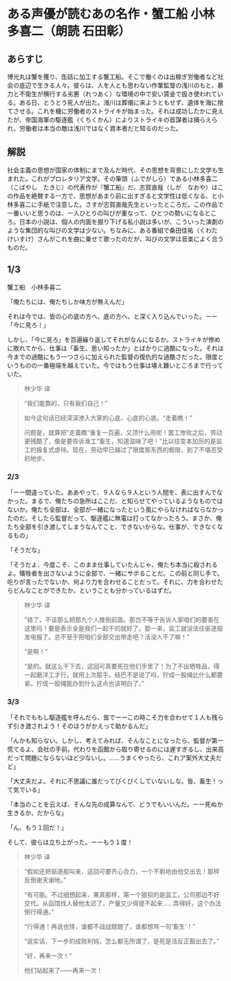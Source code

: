 # ある声優が読むあの名作・蟹工船 小林多喜二（朗読 石田彰）

## あらすじ

博光丸は蟹を獲り、缶詰に加工する蟹工船。そこで働くのは出稼ぎ労働者など社会の底辺で生きる人々。彼らは、人を人とも思わない作業監督の浅川のもと、暴力と不衛生が横行する劣悪（れつあく）な環境の中で安い賃金で扱き使われている。ある日、とうとう死人が出た。浅川は葬儀に来ようともせず、遺体を海に捨てさせる。これを機に労働者のストライキが始まった。それは成功したかに見えたが、帝国海軍の駆逐艦（くちくかん）によりストライキの首謀者は捕らえられ、労働者は本当の敵は浅川ではなく資本者だと知るのだった。

## 解説

社会主義の思想が国家の体制にまで及んだ時代、その思想を背景にした文学も生まれた。これがプロレタリア文学。その筆頭（ふでがしら）である小林多喜二（こばやし　たきじ）の代表作が『蟹工船』だ。志賀直哉（しが　なおや）はこの作品を絶賛する一方で、思想があまり前に出すぎると文学性は低くなる、と小林多喜二に手紙で注意した。さすが志賀直哉先生といったところだ。この作品で一番いいと思うのは、一人ひとりの叫びが重なって、ひとつの勢いになるところ。日本の小説は、個人の内面を掘り下げる私小説は多いが、こういった演劇のような集団的な叫びの文学は少ない。ちなみに、ある番組で桑田佳祐（くわた　けいすけ）さんがこれを曲に乗せて歌ったのだが、叫びの文学は音楽によく合うものだ。


## 1/3

蟹工船　小林多喜二

「俺たちには、俺たちしか味方が無えんだ」

それは今では、皆の心の底の方へ、底の方へ、と深く入り込んでいった。ーー「今に見ろ！」

しかし、「今に見ろ」を百遍繰り返してそれがなんになるか。ストライキが惨めに敗れてから、仕事は「畜生、思い知ったか」とばかりに過酷になった。それは今までの過酷にもう一つさらに加えられた監督の復仇的な過酷さだった。限度というものの一番極端を越えていた。今ではもう仕事は堪え難いところまで行っていた。

> 林少华 译

> “我们能靠的，只有我们自己！”
> 
> 如今这句话已经深深渗入大家的心底、心底的心底。“走着瞧！”
> 
> 问题是，就算把“走着瞧”重复一百遍，又顶什么用呢！罢工惨败之后，劳动更残酷了，像是要告诉渔工“畜生，知道滋味了吧！”比以往变本加厉的是监工的报复式虐待。现在，劳动早已越过了限度那东西的极限，到了不堪忍受的地步。

### 2/3

「ーー間違っていた。ああやって、９人なら９人という人間を、表に出すんでなかった。まるで、俺たちの急所はここだ、と知らせてやっているようなものではないか。俺たち全部は、全部が一緒になったという風にやらなければならなかったのだ。そしたら監督だって、駆逐艦に無電は打ってなかったろう。まさか、俺たち全部を引き渡してしまうなんてこと、できないからな。仕事が、できなくなるもの」

「そうだな」

「そうだよ、今度こそ、このまま仕事していたんじゃ、俺たち本当に殺されるよ。犠牲者を出さないように全部で、一緒にサボることだ。この前と同じ手で。吃りが言ったでないか、何より力を合わせることだって。それに、力を合わせたらどんなことができたか、ということも分かっているはずだ。

> 林少华 译
>
> “错了，不该那么把那九个人推倒前面。那岂不等于告诉人家咱们的要害在这里吗！要是表示全是我们一起干的就好了。那一来，监工就没法往驱逐舰发电报了。总不至于把咱们全部交出带走吧？活没人干了嘛！”
> 
> “是啊！”
> 
> “是的。就这么干下去，这回可真要死在他们手里了！为了不出牺牲品，得一起磨洋工才行，就用上次那手。结巴不是说了吗，拧成一股绳比什么都要紧。拧成一股绳能办到什么这点也该明白了。”


### 3/3

「それでももし駆逐艦を呼んだら、皆でーーこの時こそ力を合わせて１人も残らず引き渡されよう！そのほうがかえって助かるんだ」

「んかも知らない。しかし、考えてみれば、そんなことになったら、監督が第一慌てるよ、会社の手前。代わりを函館から取り寄せるのには遅すぎるし、出来高だって問題にならないほど少ないし。……うまくやったら、これア案外大丈夫だど」

「大丈夫だよ。それに不思議に誰だってびくびくしていないしな。皆、畜生！って気でいる」

「本当のことを云えば、そんな先の成算なんて、どうでもいいんだ。ーー死ぬか生きるか、だからな」

「ん、もう１回だ！」

そして、彼らは立ち上がった。ーーもう１度！

> 林少华 译

> “假如还把驱逐舰叫来，这回可要齐心合力，一个不剩地由他交出去！那样反倒谢天谢地。”
> 
> “有可能。不过细想起来，果真那样，第一个狼狈的是监工，公司那边不好交代。从函馆找人替他太迟了，产量又少得提不起来……弄得好，这个办法倒行得通。”
> 
> “行得通！再说也怪，谁都不战战兢兢了，谁都想骂一句‘畜生’！”
> 
> “说实话，下一步的成败利钝，怎么都无所谓了，是死是活反正豁出去了。”
> 
> “好，再来一次！”
> 
> 他们站起来了——再来一次！
